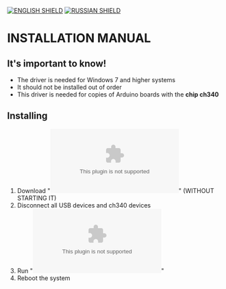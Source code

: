 [![ENGLISH SHIELD](https://img.shields.io/badge/-English-08f?style=flat-square)](https://github.com/UBER-BLACK/SoccerRobotsPro/blob/main/src/programs/drivers/ch340/windows/)
[![RUSSIAN SHIELD](https://img.shields.io/badge/-Русский-444?style=flat-square)](https://github.com/UBER-BLACK/SoccerRobotsPro/blob/main/src/programs/drivers/ch340/windows/RU_README.md)
# INSTALLATION MANUAL
## It's important to know!
- The driver is needed for Windows 7 and higher systems
- It should not be installed out of order
- This driver is needed for copies of Arduino boards with the **chip ch340**
## Installing
1. Download "**![Driver.exe](https://github.com/UBER-BLACK/SoccerRobotsPro/raw/main/src/programs/drivers/ch340/windows/Driver.exe)**" (WITHOUT STARTING IT)
1. Disconnect all USB devices and ch340 devices
1. Run "**![Driver.exe](https://github.com/UBER-BLACK/SoccerRobotsPro/raw/main/src/programs/drivers/ch340/windows/Driver.exe)**"
1. Reboot the system
